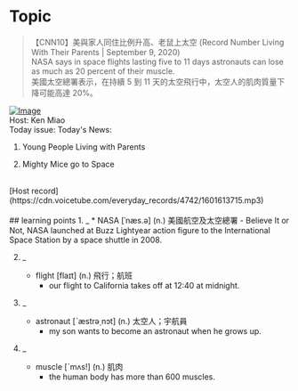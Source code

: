 # Topic

> 【CNN10】美與家人同住比例升高、老鼠上太空 (Record Number Living With Their Parents | September 9, 2020) <br>
> NASA says in space flights lasting five to 11 days astronauts can lose as much as 20 percent of their muscle. <br>
> 美國太空總署表示，在持續 5 到 11 天的太空飛行中，太空人的肌肉質量下降可能高達 20%。 <br>

[![Image](https://cdn.voicetube.com/assets/thumbnails/-bzOwYLFaAM.jpg)](https://www.youtube.com/embed/-bzOwYLFaAM?rel=0&showinfo=0&cc_load_policy=0&controls=1&autoplay=1&iv_load_policy=3&playsinline=1&wmode=transparent&start=187&end=194&enablejsapi=1&origin=https://tw.voicetube.com&widgetid=1)<br>
Host: Ken Miao
<br>Today issue: Today's News:

1. Young People Living with Parents

2. Mighty Mice go to Space
<br>
[Host record](https://cdn.voicetube.com/everyday_records/4742/1601613715.mp3)
<br><br>
## learning points
1. _
	* NASA [ˈnæs.ə] (n.) 美國航空及太空總署
		- Believe It or Not, NASA launched at Buzz Lightyear action figure to the International Space Station by a space shuttle in 2008.

2. _
	* flight [flaɪt] (n.) 飛行；航班
		- our flight to California takes off at 12:40 at midnight.

3. _
	* astronaut [ˋæstrə͵nɔt] (n.) 太空人；宇航員
		- my son wants to become an astronaut when he grows up.

4. _
	* muscle [ˋmʌs!] (n.) 肌肉
		- the human body has more than 600 muscles.
